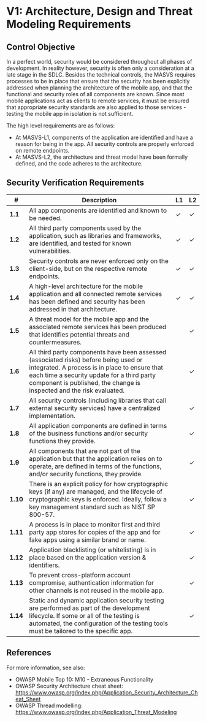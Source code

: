 # V1: Architecture, Design and Threat Modeling Requirements

## Control Objective

In a perfect world, security would be considered throughout all phases of development. In reality however, security is often only a consideration at a late stage in the SDLC. Besides the technical controls, the MASVS requires processes to be in place that ensure that the security has been explicitly addressed when planning the architecture of the mobile app, and that the functional and security roles of all components are known. Since most mobile applications act as clients to remote services, it must be ensured that appropriate security standards are also applied to those services - testing the mobile app in isolation is not sufficient.

The high level requirements are as follows:

- At MASVS-L1, components of the application are identified and have a reason for being in the app. All security controls are properly enforced on remote endpoints.
- At MASVS-L2, the architecture and threat model have been formally defined, and the code adheres to the architecture.

## Security Verification Requirements

| # | Description | L1 | L2 |
| --- | --- | --- | --- |
| **1.1** | All app components are identified and known to be needed. | ✓ | ✓ |
| **1.2** | All third party components used by the application, such as libraries and frameworks, are identified, and tested for known vulnerabilities. | ✓ | ✓ |
| **1.3** | Security controls are never enforced only on the client-side, but on the respective remote endpoints. | ✓ | ✓ |
| **1.4** | A high-level architecture for the mobile application and all connected remote services has been defined and security has been addressed in that architecture. | ✓ | ✓ |
| **1.5** | A threat model for the mobile app and the associated remote services has been produced that identifies potential threats and countermeasures. |   | ✓ |
| **1.6** | All third party components have been assessed (associated risks) before being used or integrated. A process is in place to ensure that each time a security update for a third party component is published, the change is inspected and the risk evaluated. |   | ✓ |
| **1.7** | All security controls (including libraries that call external security services) have a centralized implementation. |   | ✓ |
| **1.8** | All application components are defined in terms of the business functions and/or security functions they provide. |   | ✓ |
| **1.9** | All components that are not part of the application but that the application relies on to operate, are defined in terms of the functions, and/or security functions, they provide. |   | ✓ |
| **1.10** | There is an explicit policy for how cryptographic keys (if any) are managed, and the lifecycle of cryptographic keys is enforced. Ideally, follow a key management standard such as NIST SP 800-57. |   | ✓ |
| **1.11** | A process is in place to monitor first and third party app stores for copies of the app and for fake apps using a similar brand or name. |   | ✓ |
| **1.12** | Application blacklisting (or whitelisting) is in place based on the application version & identifiers. |   | ✓ |
| **1.13** | To prevent cross-platform account compromise, authentication information for other channels is not reused in the mobile app. |   | ✓ |
| **1.14** | Static and dynamic application security testing are performed as part of the development lifecycle. If some or all of the testing is automated, the configuration of the testing tools must be tailored to the specific app. |   | ✓ |

## References

For more information, see also:

- OWASP Mobile Top 10: M10 - Extraneous Functionality
- OWASP Security Architecture cheat sheet: https://www.owasp.org/index.php/Application_Security_Architecture_Cheat_Sheet
- OWASP Thread modelling: https://www.owasp.org/index.php/Application_Threat_Modeling
